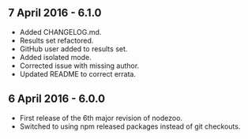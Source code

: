 ## 7 April 2016 - 6.1.0

* Added CHANGELOG.md.
* Results set refactored.
* GitHub user added to results set.
* Added isolated mode.
* Corrected issue with missing author.
* Updated README to correct errata.

## 6 April 2016 - 6.0.0

* First release of the 6th major revision of nodezoo.
* Switched to using npm released packages instead of git checkouts.
